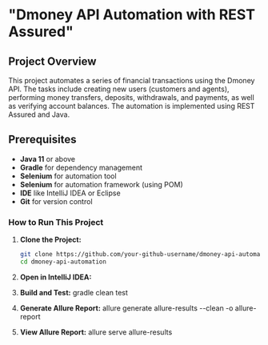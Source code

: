 # "Dmoney API Automation with REST Assured"

## Project Overview
This project automates a series of financial transactions using the Dmoney API. The tasks include creating new users (customers and agents), performing money transfers, deposits, withdrawals, and payments, as well as verifying account balances. The automation is implemented using REST Assured and Java.

## Prerequisites
- **Java 11** or above
- **Gradle** for dependency management
- **Selenium** for automation tool
- **Selenium** for automation framework (using POM)
- **IDE** like IntelliJ IDEA or Eclipse
- **Git** for version control

### How to Run This Project

1. **Clone the Project:**
   ```bash
   git clone https://github.com/your-github-username/dmoney-api-automation.git
   cd dmoney-api-automation
2. **Open in IntelliJ IDEA:**
   
3.  **Build and Test:**
   gradle clean test
4. **Generate Allure Report:**
   allure generate allure-results --clean -o allure-report

5. **View Allure Report:**
   allure serve allure-results
   


      
